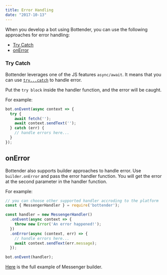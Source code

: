 ```yaml
---
title: Error Handling
date: "2017-10-13"
---
```


When you develop a bot using Bottender, you can use the following approaches for error handling:
- [Try Catch](#try-catch)
- [onError](#onerror)

### Try Catch

Bottender leverages one of the JS features `async/await`. It means that you can use [`try...catch`](https://developer.mozilla.org/en-US/docs/Web/JavaScript/Reference/Statements/try...catch) to handle error.

Put the `try block` inside the handler function, and the error will be caught.

For example:

```js
bot.onEvent(async context => {
  try {
    await fetch('');
    await context.sendText('');
  } catch (err) {
    // handle errors here...
  }
});
```

## onError

Bottender also supports builder approaches to handle error. Use `builder.onError` and pass the error handler function. You will get the error at the second parameter in the handler function.

For example:

```js
// you can choose other supported handler accroding to the platform
const { MessengerHandler } = require('bottender');

const handler = new MessengerHandler()
  .onEvent(async context => {
    throw new Error('An error happened!');
  })
  .onError(async (context, err) => {
    // handle errors here...
    await context.sendText(err.message);
  });

bot.onEvent(handler);
```

[Here](https://github.com/Yoctol/bottender/tree/master/examples/messenger-builder) is the full example of Messenger builder.
